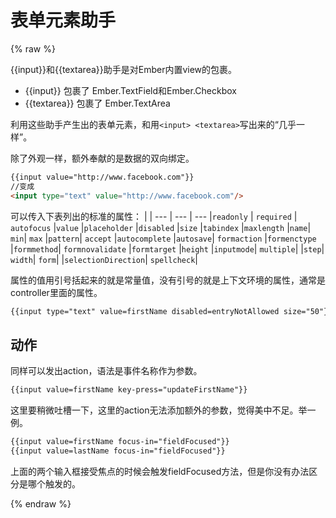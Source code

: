 # 表单元素助手

{% raw %}

{{input}}和{{textarea}}助手是对Ember内置view的包裹。

* {{input}} 包裹了 Ember.TextField和Ember.Checkbox
* {{textarea}} 包裹了 Ember.TextArea

利用这些助手产生出的表单元素，和用```<input> <textarea>```写出来的“几乎一样”。

除了外观一样，额外奉献的是数据的双向绑定。

```html
{{input value="http://www.facebook.com"}}
//变成
<input type="text" value="http://www.facebook.com"/>

```
可以传入下表列出的标准的属性：
    |     |
--- | --- | ---
|`readonly`	| `required` |	`autofocus`
|`value`	|`placeholder`	|`disabled`
|`size`	|`tabindex`	|`maxlength`
|`name`|	`min`|	`max`
|`pattern`|	`accept`	|`autocomplete`
|`autosave`|	`formaction`	|`formenctype`
|`formmethod`|	`formnovalidate`	|`formtarget`
|`height`	|`inputmode`|	`multiple`|
|`step`|	`width`|	`form`|
|`selectionDirection`|	`spellcheck`|


属性的值用引号括起来的就是常量值，没有引号的就是上下文环境的属性，通常是controller里面的属性。

```html
{{input type="text" value=firstName disabled=entryNotAllowed size="50"}}
```

## 动作

同样可以发出action，语法是事件名称作为参数。

```html
{{input value=firstName key-press="updateFirstName"}}
```

这里要稍微吐槽一下，这里的action无法添加额外的参数，觉得美中不足。举一例。

```html
{{input value=firstName focus-in="fieldFocused"}}
{{input value=lastName focus-in="fieldFocused"}}
```
上面的两个输入框接受焦点的时候会触发fieldFocused方法，但是你没有办法区分是哪个触发的。


{% endraw %}
